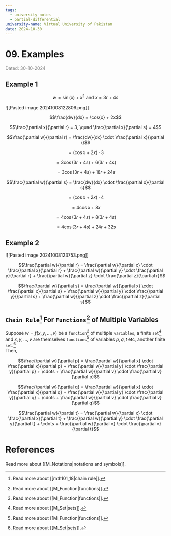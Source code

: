```yaml
---
tags:
  - university-notes
  - partial-differential
university-name: Virtual University of Pakistan
date: 2024-10-30
---
```


# 09. Examples

<span style="color: gray;">Dated: 30-10-2024</span>

## Example 1

$$w = \sin (x) + x^2 \text{ and } x = 3r + 4s$$

![[Pasted image 20241008122806.png]]

$$\frac{dw}{dx} = \cos{x} + 2x$$

 $$\frac{\partial x}{\partial r} = 3, \quad \frac{\partial x}{\partial s} = 4$$

 $$\frac{\partial w}{\partial r} = \frac{dw}{dx} \cdot \frac{\partial x}{\partial r}$$

 $$= (\cos{x} + 2x) \cdot 3$$

 $$= 3\cos{(3r + 4s)} + 6(3r + 4s)$$

 $$= 3\cos{(3r + 4s)} + 18r + 24s$$

 $$\frac{\partial w}{\partial s} = \frac{dw}{dx} \cdot \frac{\partial x}{\partial s}$$

 $$= (\cos{x} + 2x) \cdot 4$$

 $$= 4\cos{x} + 8x$$

 $$= 4\cos{(3r + 4s)} + 8(3r + 4s)$$

 $$= 4\cos{(3r + 4s)} + 24r + 32s$$

## Example 2

![[Pasted image 20241008123753.png]]  

$$\frac{\partial w}{\partial r} = \frac{\partial w}{\partial x} \cdot \frac{\partial x}{\partial r} + \frac{\partial w}{\partial y} \cdot \frac{\partial y}{\partial r} + \frac{\partial w}{\partial z} \cdot \frac{\partial z}{\partial r}$$

 $$\frac{\partial w}{\partial s} = \frac{\partial w}{\partial x} \cdot \frac{\partial x}{\partial s} + \frac{\partial w}{\partial y} \cdot \frac{\partial y}{\partial s} + \frac{\partial w}{\partial z} \cdot \frac{\partial z}{\partial s}$$

## `Chain Rule`[^1] For `Functions`[^2] of Multiple Variables

Suppose $w = f(x, y, \ldots, v)$ be a `function`[^2] of multiple `variables`, a finite `set`[^3] and $x, y, \ldots, v$ are themselves `functions`[^2] of variables $p, q, t$ etc, another finite `set`.[^3]  
Then,  

$$\frac{\partial w}{\partial p} = \frac{\partial w}{\partial x} \cdot \frac{\partial x}{\partial p} + \frac{\partial w}{\partial y} \cdot \frac{\partial y}{\partial p} + \cdots + \frac{\partial w}{\partial v} \cdot \frac{\partial v}{\partial p}$$

$$\frac{\partial w}{\partial q} = \frac{\partial w}{\partial x} \cdot \frac{\partial x}{\partial q} + \frac{\partial w}{\partial y} \cdot \frac{\partial y}{\partial q} + \cdots + \frac{\partial w}{\partial v} \cdot \frac{\partial v}{\partial q}$$

$$\frac{\partial w}{\partial t} = \frac{\partial w}{\partial x} \cdot \frac{\partial x}{\partial t} + \frac{\partial w}{\partial y} \cdot \frac{\partial y}{\partial t} + \cdots + \frac{\partial w}{\partial v} \cdot \frac{\partial v}{\partial t}$$

# References

Read more about [[M_Notations|notations and symbols]].

[^1]: Read more about [[mth101_18|chain rule]].
[^2]: Read more about [[M_Function|functions]].
[^3]: Read more about [[M_Set|sets]].